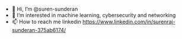 - 👋 Hi, I’m @suren-sunderan
- 👀 I’m interested in machine learning, cybersecurity and networking
- 📫 How to reach me linkedin https://www.linkedin.com/in/surenraj-sunderan-375ab6174/

<!---
suren-sunderan/suren-sunderan is a ✨ special ✨ repository because its `README.md` (this file) appears on your GitHub profile.
You can click the Preview link to take a look at your changes. - 🌱 I’m currently learning ...
- 💞️ I’m looking to collaborate on capture the flag competitions
--->
